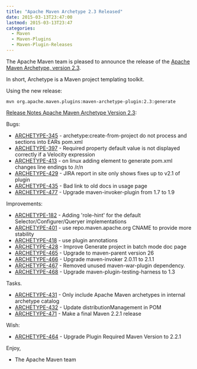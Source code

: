 ```yaml
---
title: "Apache Maven Archetype 2.3 Released"
date: 2015-03-13T23:47:00
lastmod: 2015-03-13T23:47
categories:
  - Maven
  - Maven-Plugins
  - Maven-Plugin-Releases
---
```

The Apache Maven team is pleased to announce the release of the 
[Apache Maven Archetype, version 2.3](http://maven.apache.org/archetype/).

In short, Archetype is a Maven project templating toolkit.

Using the new release:

``` 
mvn org.apache.maven.plugins:maven-archetype-plugin:2.3:generate
```

<!-- more -->

[Release Notes Apache Maven Archetype Version 2.3](http://jira.codehaus.org/secure/ReleaseNote.jspa?projectId=11095&version=18127):

Bugs:

 * [ARCHETYPE-345](https://issues.apache.org/jira/browse/ARCHETYPE-345) - archetype:create-from-project do not process <jarModule> and <ejbModule> sections into EARs pom.xml
 * [ARCHETYPE-397](https://issues.apache.org/jira/browse/ARCHETYPE-397) - Required property default value is not displayed correctly if a Velocity expression
 * [ARCHETYPE-413](https://issues.apache.org/jira/browse/ARCHETYPE-413) - on linux adding <parent> element to generate pom.xml changes line endings to /r/n
 * [ARCHETYPE-429](https://issues.apache.org/jira/browse/ARCHETYPE-429) - JIRA report in site only shows fixes up to v2.1 of plugin
 * [ARCHETYPE-435](https://issues.apache.org/jira/browse/ARCHETYPE-435) - Bad link to old docs in usage page
 * [ARCHETYPE-477](https://issues.apache.org/jira/browse/ARCHETYPE-477) - Upgrade maven-invoker-plugin from 1.7 to 1.9

Improvements:

 * [ARCHETYPE-182](https://issues.apache.org/jira/browse/ARCHETYPE-182) - Adding 'role-hint' for the default Selector/Configurer/Queryer implementations
 * [ARCHETYPE-401](https://issues.apache.org/jira/browse/ARCHETYPE-401) - use repo.maven.apache.org CNAME to provide more stability
 * [ARCHETYPE-418](https://issues.apache.org/jira/browse/ARCHETYPE-418) - use plugin annotations
 * [ARCHETYPE-428](https://issues.apache.org/jira/browse/ARCHETYPE-428) - Improve Generate project in batch mode doc page
 * [ARCHETYPE-465](https://issues.apache.org/jira/browse/ARCHETYPE-465) - Upgrade to maven-parent version 26
 * [ARCHETYPE-466](https://issues.apache.org/jira/browse/ARCHETYPE-466) - Upgrade maven-invoker 2.0.11 to 2.1.1
 * [ARCHETYPE-467](https://issues.apache.org/jira/browse/ARCHETYPE-467) - Removed unused maven-war-plugin dependency.
 * [ARCHETYPE-468](https://issues.apache.org/jira/browse/ARCHETYPE-468) - Upgrade maven-plugin-testing-harness to 1.3

Tasks.

 * [ARCHETYPE-431](https://issues.apache.org/jira/browse/ARCHETYPE-431) - Only include Apache Maven archetypes in internal archetype catalog
 * [ARCHETYPE-432](https://issues.apache.org/jira/browse/ARCHETYPE-432) - Update distributionManagement in POM
 * [ARCHETYPE-471](https://issues.apache.org/jira/browse/ARCHETYPE-471) - Make a final Maven 2.2.1 release

Wish:

 * [ARCHETYPE-464](https://issues.apache.org/jira/browse/ARCHETYPE-464) - Upgrade Plugin Required Maven Version to 2.2.1


Enjoy,

- The Apache Maven team
